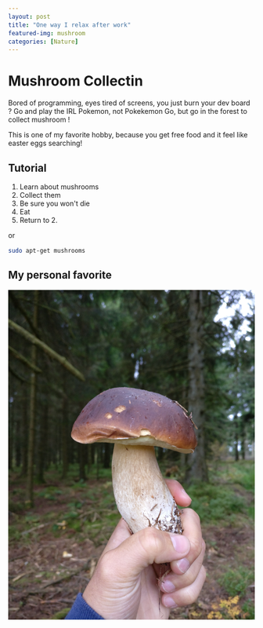 ```yaml
---
layout: post
title: "One way I relax after work"
featured-img: mushroom
categories: [Nature]
---
```


# Mushroom Collectin

Bored of programming, eyes tired of screens, you just burn your dev board ? Go and play the IRL Pokemon, not Pokekemon Go, but go in the forest to collect mushroom !

This is one of my favorite hobby, because you get free food and it feel like easter eggs searching!

## Tutorial

1. Learn about mushrooms
2. Collect them
3. Be sure you won't die
4. Eat
5. Return to 2.

or

```bash
sudo apt-get mushrooms
```

## My personal favorite

![my best one](https://raw.githubusercontent.com/VincentFrangi/VincentFrangi.github.io/master/ressources/posts/2018-10-04-how-i-relax/mushroom2.jpg)